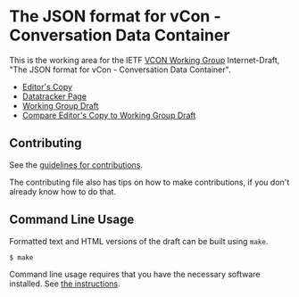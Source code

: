 <!-- regenerate: on (set to off if you edit this file) -->

# The JSON format for vCon - Conversation Data Container

This is the working area for the IETF [VCON Working Group](https://datatracker.ietf.org/group/vcon/documents/) Internet-Draft, "The JSON format for vCon - Conversation Data Container".

* [Editor's Copy](https://ietf-wg-vcon.github.io/draft-ietf-vcon-vcon-core/#go.draft-ietf-vcon-vcon-core.html)
* [Datatracker Page](https://datatracker.ietf.org/doc/draft-ietf-vcon-vcon-core)
* [Working Group Draft](https://datatracker.ietf.org/doc/html/draft-ietf-vcon-vcon-core)
* [Compare Editor's Copy to Working Group Draft](https://ietf-wg-vcon.github.io/draft-ietf-vcon-vcon-core/#go.draft-ietf-vcon-vcon-core.diff)


## Contributing

See the
[guidelines for contributions](https://github.com/ietf-wg-vcon/draft-ietf-vcon-vcon-core/blob//CONTRIBUTING.md).

The contributing file also has tips on how to make contributions, if you
don't already know how to do that.

## Command Line Usage

Formatted text and HTML versions of the draft can be built using `make`.

```sh
$ make
```

Command line usage requires that you have the necessary software installed.  See
[the instructions](https://github.com/martinthomson/i-d-template/blob/main/doc/SETUP.md).


